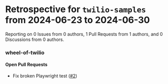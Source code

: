 # Retrospective for `twilio-samples` from 2024-06-23 to 2024-06-30

Reporting on 0 Issues from 0 authors, 1 Pull Requests from 1 authors, and 0 Discussions from 0 authors.


### wheel-of-twilio

#### Open Pull Requests

- Fix broken Playwright test ([#2](https://github.com/twilio-samples/wheel-of-twilio/pull/2))
